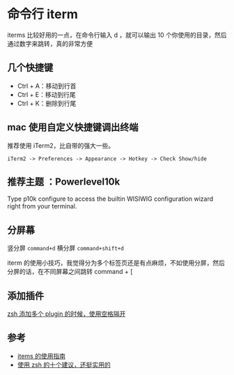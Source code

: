 # 命令行 iterm

iterms 比较好用的一点，在命令行输入 d ，就可以输出 10 个你使用的目录，然后通过数字来跳转，真的非常方便

## 几个快捷键

- Ctrl + A：移动到行首
- Ctrl + E：移动到行尾
- Ctrl + K：删除到行尾

## mac 使用自定义快捷键调出终端

推荐使用 iTerm2，比自带的强大一些。

`iTerm2 -> Preferences -> Appearance -> Hotkey -> Check Show/hide`

## 推荐主题 ：Powerlevel10k

Type p10k configure to access the builtin WISIWIG configuration wizard right from your terminal.

## 分屏幕

竖分屏 `command+d` 横分屏 `command+shift+d`

iterm 的使用小技巧，我觉得分为多个标签页还是有点麻烦，不如使用分屏，然后分屏的话，在不同屏幕之间跳转 command + [

## 添加插件

[zsh 添加多个 plugin 的时候，使用空格隔开](https://opensource.com/article/19/9/adding-plugins-zsh)

## 参考

- [items 的使用指南](https://xiaozhou.net/learn-the-command-line-iterm-and-zsh-2017-06-23.html)
- [使用 zsh 的十个建议，还挺实用的](https://www.sitepoint.com/zsh-tips-tricks/)
